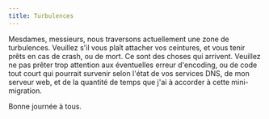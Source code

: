 ```yaml
---
title: Turbulences
---
```


Mesdames, messieurs, nous traversons actuellement une zone de turbulences.
Veuillez s'il vous plaît attacher vos ceintures, et vous tenir prêts en cas de
crash, ou de mort. Ce sont des choses qui arrivent. Veuillez ne pas prêter
trop attention aux éventuelles erreur d'encoding, ou de code tout court qui
pourrait survenir selon l'état de vos services DNS, de mon serveur web, et de
la quantité de temps que j'ai à accorder à cette mini-migration.

Bonne journée à tous.

